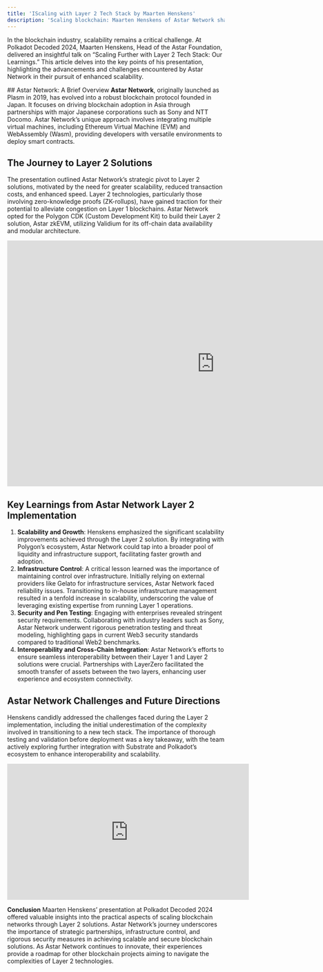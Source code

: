 ```yaml
---
title: 'IScaling with Layer 2 Tech Stack by Maarten Henskens'
description: 'Scaling blockchain: Maarten Henskens of Astar Network shares insights on Layer 2 tech stack at Polkadot Decoded 2024.'
---
```

In the blockchain industry, scalability remains a critical challenge. At Polkadot Decoded 2024, Maarten Henskens, Head of the Astar Foundation, delivered an insightful talk on “Scaling Further with Layer 2 Tech Stack: Our Learnings.” This article delves into the key points of his presentation, highlighting the advancements and challenges encountered by Astar Network in their pursuit of enhanced scalability.

## Astar Network: A Brief Overview
**Astar Network**, originally launched as Plasm in 2019, has evolved into a robust blockchain protocol founded in Japan. It focuses on driving blockchain adoption in Asia through partnerships with major Japanese corporations such as Sony and NTT Docomo. Astar Network’s unique approach involves integrating multiple virtual machines, including Ethereum Virtual Machine (EVM) and WebAssembly (Wasm), providing developers with versatile environments to deploy smart contracts.

## The Journey to Layer 2 Solutions
The presentation outlined Astar Network’s strategic pivot to Layer 2 solutions, motivated by the need for greater scalability, reduced transaction costs, and enhanced speed. Layer 2 technologies, particularly those involving zero-knowledge proofs (ZK-rollups), have gained traction for their potential to alleviate congestion on Layer 1 blockchains. Astar Network opted for the Polygon CDK (Custom Development Kit) to build their Layer 2 solution, Astar zkEVM, utilizing Validium for its off-chain data availability and modular architecture.

<iframe allowfullscreen="allowfullscreen" frameborder="0" height="569" src="https://docs.google.com/presentation/d/e/2PACX-1vSI-j-ZhYBIRta585AMRQspxUKJRh2LJ1zjgS-FbRB4dGVY9I5CNq7W1uzoLr-FjBo3lOkc1xvE5lQz/embed?start=false&loop=false&delayms=60000" width="960"></iframe>

## Key Learnings from Astar Network Layer 2 Implementation
1. **Scalability and Growth**: Henskens emphasized the significant scalability improvements achieved through the Layer 2 solution. By integrating with Polygon’s ecosystem, Astar Network could tap into a broader pool of liquidity and infrastructure support, facilitating faster growth and adoption.
2. **Infrastructure Control**: A critical lesson learned was the importance of maintaining control over infrastructure. Initially relying on external providers like Gelato for infrastructure services, Astar Network faced reliability issues. Transitioning to in-house infrastructure management resulted in a tenfold increase in scalability, underscoring the value of leveraging existing expertise from running Layer 1 operations.
3. **Security and Pen Testing**: Engaging with enterprises revealed stringent security requirements. Collaborating with industry leaders such as Sony, Astar Network underwent rigorous penetration testing and threat modeling, highlighting gaps in current Web3 security standards compared to traditional Web2 benchmarks.
4. **Interoperability and Cross-Chain Integration**: Astar Network’s efforts to ensure seamless interoperability between their Layer 1 and Layer 2 solutions were crucial. Partnerships with LayerZero facilitated the smooth transfer of assets between the two layers, enhancing user experience and ecosystem connectivity.

## Astar Network Challenges and Future Directions
Henskens candidly addressed the challenges faced during the Layer 2 implementation, including the initial underestimation of the complexity involved in transitioning to a new tech stack. The importance of thorough testing and validation before deployment was a key takeaway, with the team actively exploring further integration with Substrate and Polkadot’s ecosystem to enhance interoperability and scalability.

<iframe allowfullscreen="allowfullscreen" frameborder="0" height="315" src="https://www.youtube.com/embed/pY9eZ69K6Ss?si=NmmMvHxep_f8mOxW" title="YouTube video player" width="560"></iframe>

**Conclusion**
Maarten Henskens’ presentation at Polkadot Decoded 2024 offered valuable insights into the practical aspects of scaling blockchain networks through Layer 2 solutions. Astar Network’s journey underscores the importance of strategic partnerships, infrastructure control, and rigorous security measures in achieving scalable and secure blockchain solutions. As Astar Network continues to innovate, their experiences provide a roadmap for other blockchain projects aiming to navigate the complexities of Layer 2 technologies.